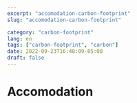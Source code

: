 ```yaml
---
excerpt: "accomodation-carbon-footprint"
slug: "accomodation-carbon-footprint"

category: "carbon-footprint"
lang: en
tags: ["carbon-footprint", "carbon"]
date: 2022-09-23T16:48:09-05:00
draft: false
---
```


# Accomodation
